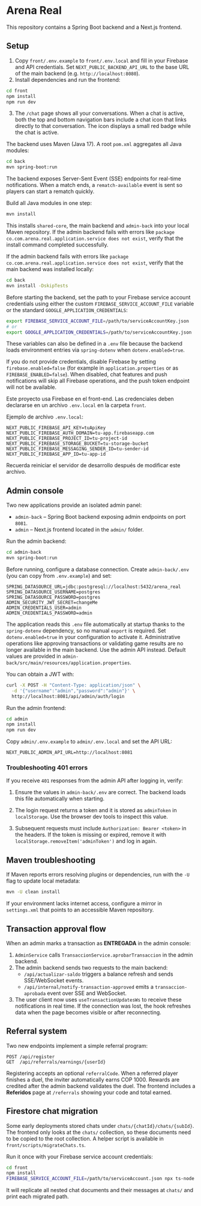 # Arena Real


This repository contains a Spring Boot backend and a Next.js frontend.

## Setup

1. Copy `front/.env.example` to `front/.env.local` and fill in your Firebase and
   API credentials. Set `NEXT_PUBLIC_BACKEND_API_URL` to the base URL of the main
   backend (e.g. `http://localhost:8080`).
2. Install dependencies and run the frontend:

```bash
cd front
npm install
npm run dev
```

3. The `/chat` page shows all your conversations. When a chat is active, both
   the top and bottom navigation bars include a chat icon that links directly to
   that conversation. The icon displays a small red badge while the chat is
   active.

The backend uses Maven (Java 17). A root `pom.xml` aggregates all Java modules:

```bash
cd back
mvn spring-boot:run
```


The backend exposes Server-Sent Event (SSE) endpoints for real-time
notifications. When a match ends, a `rematch-available` event is sent so
players can start a rematch quickly.

Build all Java modules in one step:

```bash
mvn install
```

This installs `shared-core`, the main backend and `admin-back` into your local
Maven repository. If the admin backend fails with errors like `package
co.com.arena.real.application.service does not exist`, verify that the install
command completed successfully.

If the admin backend fails with errors like `package co.com.arena.real.application.service does not exist`,
verify that the main backend was installed locally:

```bash
cd back
mvn install -DskipTests
```

Before starting the backend, set the path to your Firebase service account
credentials using either the custom `FIREBASE_SERVICE_ACCOUNT_FILE` variable or
the standard `GOOGLE_APPLICATION_CREDENTIALS`:

```bash
export FIREBASE_SERVICE_ACCOUNT_FILE=/path/to/serviceAccountKey.json
# or
export GOOGLE_APPLICATION_CREDENTIALS=/path/to/serviceAccountKey.json
```

These variables can also be defined in a `.env` file because the backend loads
environment entries via `spring-dotenv` when `dotenv.enabled=true`.

If you do not provide credentials, disable Firebase by setting `firebase.enabled=false`
(for example in `application.properties` or as `FIREBASE_ENABLED=false`). When
disabled, chat features and push notifications will skip all Firebase operations,
and the push token endpoint will not be available.

Este proyecto usa Firebase en el front-end. Las credenciales deben declararse en un archivo `.env.local` en la carpeta `front`.

Ejemplo de archivo `.env.local`:

```env
NEXT_PUBLIC_FIREBASE_API_KEY=tuApiKey
NEXT_PUBLIC_FIREBASE_AUTH_DOMAIN=tu-app.firebaseapp.com
NEXT_PUBLIC_FIREBASE_PROJECT_ID=tu-project-id
NEXT_PUBLIC_FIREBASE_STORAGE_BUCKET=tu-storage-bucket
NEXT_PUBLIC_FIREBASE_MESSAGING_SENDER_ID=tu-sender-id
NEXT_PUBLIC_FIREBASE_APP_ID=tu-app-id
```

Recuerda reiniciar el servidor de desarrollo después de modificar este archivo.


## Admin console

Two new applications provide an isolated admin panel:

- `admin-back` – Spring Boot backend exposing admin endpoints on port `8081`.
- `admin` – Next.js frontend located in the `admin/` folder.

Run the admin backend:

```bash
cd admin-back
mvn spring-boot:run
```


Before running, configure a database connection. Create `admin-back/.env` (you can copy from `.env.example`) and set:

```env
SPRING_DATASOURCE_URL=jdbc:postgresql://localhost:5432/arena_real
SPRING_DATASOURCE_USERNAME=postgres
SPRING_DATASOURCE_PASSWORD=postgres
ADMIN_SECURITY_JWT_SECRET=changeMe
ADMIN_CREDENTIALS_USER=admin
ADMIN_CREDENTIALS_PASSWORD=admin
```
The application reads this `.env` file automatically at startup thanks to the
`spring-dotenv` dependency, so no manual `export` is required. Set
`dotenv.enabled=true` in your configuration to activate it. Administrative
operations like approving transactions or validating game results are no longer
available in the main backend. Use the admin API instead.
Default values are provided in `admin-back/src/main/resources/application.properties`.

You can obtain a JWT with:

```bash
curl -X POST -H "Content-Type: application/json" \
  -d '{"username":"admin","password":"admin"}' \
  http://localhost:8081/api/admin/auth/login
```

Run the admin frontend:

```bash
cd admin
npm install
npm run dev
```

Copy `admin/.env.example` to `admin/.env.local` and set the API URL:

```env
NEXT_PUBLIC_ADMIN_API_URL=http://localhost:8081
```

### Troubleshooting 401 errors

If you receive `401` responses from the admin API after logging in, verify:

1. Ensure the values in `admin-back/.env` are correct. The backend loads this
   file automatically when starting.

2. The login request returns a token and it is stored as `adminToken` in
   `localStorage`. Use the browser dev tools to inspect this value.
3. Subsequent requests must include `Authorization: Bearer <token>` in the
   headers. If the token is missing or expired, remove it with
   `localStorage.removeItem('adminToken')` and log in again.

## Maven troubleshooting

If Maven reports errors resolving plugins or dependencies, run with the `-U`
flag to update local metadata:

```bash
mvn -U clean install
```

If your environment lacks internet access, configure a mirror in `settings.xml`
that points to an accessible Maven repository.


## Transaction approval flow

When an admin marks a transaction as **ENTREGADA** in the admin console:

1. `AdminService` calls `TransaccionService.aprobarTransaccion` in the admin backend.
2. The admin backend sends two requests to the main backend:
   - `/api/actualizar-saldo` triggers a balance refresh and sends SSE/WebSocket events.
   - `/api/internal/notify-transaction-approved` emits a `transaccion-aprobada` event over SSE and WebSocket.
3. The user client now uses `useTransactionUpdatesWs` to receive these notifications in real time.
   If the connection was lost, the hook refreshes data when the page becomes visible or after reconnecting.

## Referral system

Two new endpoints implement a simple referral program:

```http
POST /api/register
GET  /api/referrals/earnings/{userId}
```

Registering accepts an optional `referralCode`. When a referred player finishes a duel,
the inviter automatically earns COP 1000. Rewards are credited after the admin
backend validates the duel. The frontend includes a **Referidos** page at `/referrals` showing your code and total earned.
## Firestore chat migration

Some early deployments stored chats under `chats/{chatId}/chats/{subId}`. The frontend only looks at the `chats/` collection, so these documents need to be copied to the root collection. A helper script is available in `front/scripts/migrateChats.ts`.

Run it once with your Firebase service account credentials:

```bash
cd front
npm install
FIREBASE_SERVICE_ACCOUNT_FILE=/path/to/serviceAccount.json npx ts-node scripts/migrateChats.ts
```

It will replicate all nested chat documents and their messages at `chats/` and print each migrated path.
